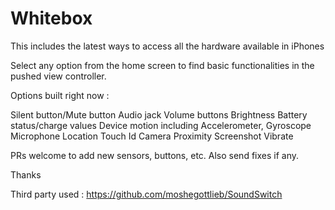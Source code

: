 # Whitebox
This includes the latest ways to access all the hardware available in iPhones

Select any option from the home screen to find basic functionalities in the pushed view controller.

Options built right now : 

Silent button/Mute button
Audio jack
Volume buttons
Brightness
Battery status/charge values
Device motion including Accelerometer, Gyroscope
Microphone
Location
Touch Id
Camera
Proximity
Screenshot 
Vibrate

PRs welcome to add new sensors, buttons, etc. Also send fixes if any.

Thanks

Third party used : https://github.com/moshegottlieb/SoundSwitch
